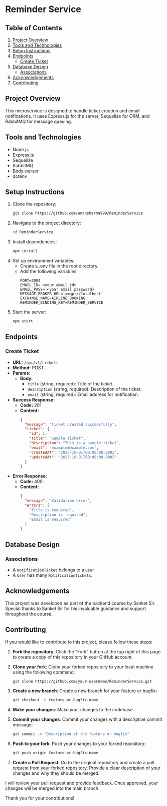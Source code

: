 # Reminder Service

## Table of Contents
1. [Project Overview](#project-overview)
2. [Tools and Technologies](#tools-and-technologies)
3. [Setup Instructions](#setup-instructions)
4. [Endpoints](#endpoints)
    - [Create Ticket](#create-ticket)
5. [Database Design](#database-design)
    - [Associations](#associations)
6. [Acknowledgements](#acknowledgements)
7. [Contributing](#contributing)

## Project Overview
This microservice is designed to handle ticket creation and email notifications. It uses Express.js for the server, Sequelize for ORM, and RabbitMQ for message queuing.

## Tools and Technologies
- Node.js
- Express.js
- Sequelize
- RabbitMQ
- Body-parser
- dotenv

## Setup Instructions
1. Clone the repository:
    ```sh
    git clone https://github.com/amansharma999/ReminderService
    ```
2. Navigate to the project directory:
    ```sh
    cd ReminderService
    ```
3. Install dependencies:
    ```sh
    npm install
    ```
4. Set up environment variables:
    - Create a .env file in the root directory.
    - Add the following variables:
        ```
        PORT=3004
        EMAIL_ID= <your email id>
        EMAIL_PASS= <your email password> 
        MESSAGE_BROKER_URL='amqp://localhost'
        EXCHANGE_NAME=AIRLINE_BOOKING
        REMINDER_BINDING_KEY=REMINDER_SERVICE
        ```
5. Start the server:
    ```sh
    npm start
    ```

## Endpoints
### Create Ticket
- **URL:** `/api/v1/tickets`
- **Method:** POST
- **Params:**
  - **Body:**
    - `title` (string, required): Title of the ticket.
    - `description` (string, required): Description of the ticket.
    - `email` (string, required): Email address for notification.
- **Success Response:**
  - **Code:** 201
  - **Content:**
    ```json
    {
      "message": "Ticket created successfully",
      "ticket": {
        "id": 1,
        "title": "Sample Ticket",
        "description": "This is a sample ticket",
        "email": "example@example.com",
        "createdAt": "2023-10-01T00:00:00.000Z",
        "updatedAt": "2023-10-01T00:00:00.000Z"
      }
    }
    ```
- **Error Response:**
  - **Code:** 400
  - **Content:**
    ```json
    {
      "message": "Validation error",
      "errors": [
        "Title is required",
        "Description is required",
        "Email is required"
      ]
    }
    ```

## Database Design
### Associations
- A `NotificationTicket` belongs to a `User`.
- A `User` has many `NotificationTickets`.

## Acknowledgements

This project was developed as part of the backend course by Sanket Sir. Special thanks to Sanket Sir for his invaluable guidance and support throughout the course.

## Contributing

If you would like to contribute to this project, please follow these steps:

1. **Fork the repository**: Click the "Fork" button at the top right of this page to create a copy of this repository in your GitHub account.

2. **Clone your fork**: Clone your forked repository to your local machine using the following command:

   ```sh
   git clone https://github.com/your-username/ReminderService.git
   ```

3. **Create a new branch**: Create a new branch for your feature or bugfix:

   ```sh
   git checkout -b feature-or-bugfix-name

   ```

4. **Make your changes**: Make your changes to the codebase.

5. **Commit your changes**: Commit your changes with a descriptive commit message:

   ```sh
   git commit -m "Description of the feature or bugfix"
   ```

6. **Push to your fork**: Push your changes to your forked repository:

   ```sh
   git push origin feature-or-bugfix-name
   ```

7. **Create a Pull Request**: Go to the original repository and create a pull request from your forked repository. Provide a clear description of your changes and why they should be merged.

I will review your pull request and provide feedback. Once approved, your changes will be merged into the main branch.

Thank you for your contributions!